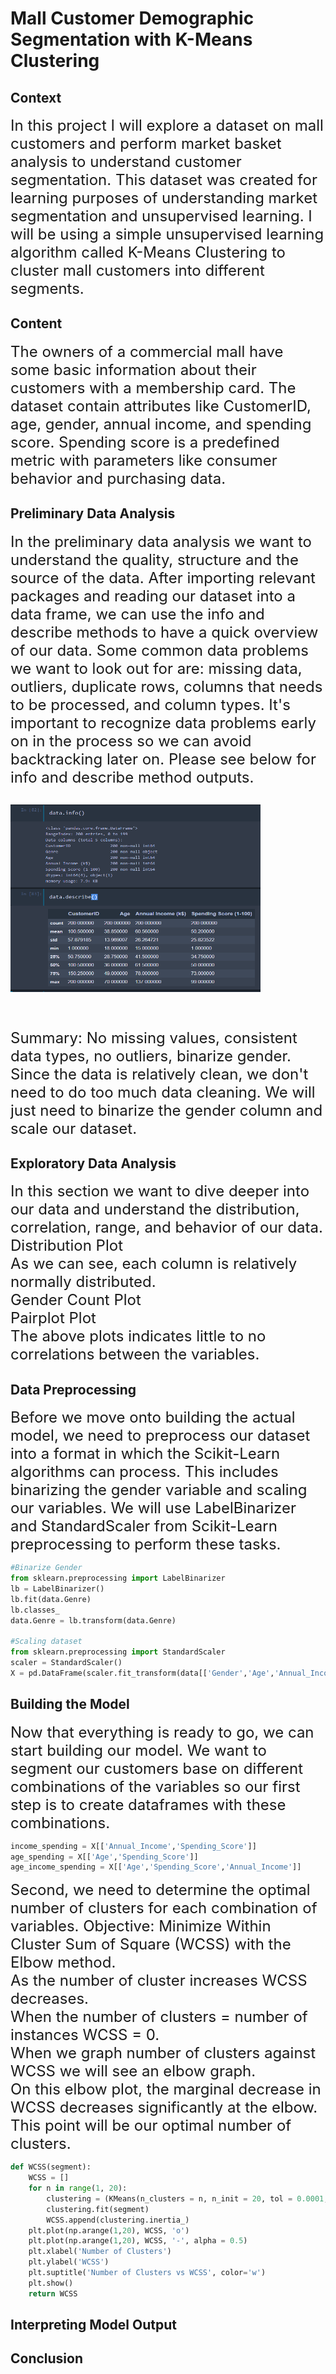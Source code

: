 # Mall Customer Demographic Segmentation with K-Means Clustering
## Context
<font size="+2">In this project I will explore a dataset on mall customers and perform market basket analysis to understand customer segmentation. This dataset was created for learning purposes of understanding market segmentation and unsupervised learning. I will be using a simple unsupervised learning algorithm called K-Means Clustering to cluster mall customers into different segments. </font>

## Content
<font size="+2">The owners of a commercial mall have some basic information about their customers with a membership card. The dataset contain attributes like CustomerID, age, gender, annual income, and spending score. Spending score is a predefined metric with parameters like consumer behavior and purchasing data.
 </font>

## Preliminary Data Analysis
<font size="+2">In the preliminary data analysis we want to understand the quality, structure and the source of the data. After importing relevant packages and reading our dataset into a data frame, we can use the info and describe methods to have a quick overview of our data. Some common data problems we want to look out for are: missing data, outliers, duplicate rows, columns that needs to be processed, and column types. It's important to recognize data problems early on in the process so we can avoid backtracking later on. Please see below for info and describe method outputs.
<br>
<br>
<img src="/Images/data_info.PNG" width="400" height="300">

<br> Summary: No missing values, consistent data types, no outliers, binarize gender.
Since the data is relatively clean, we don't need to do too much data cleaning. We will just need to binarize the gender column and scale our dataset.

</font>

## Exploratory Data Analysis
<font size="+2">
In this section we want to dive deeper into our data and understand the distribution, correlation, range, and behavior of our data. <br>
Distribution Plot <br>
<dist_plot>
As we can see, each column is relatively normally distributed. <br>
Gender Count Plot <br>
<count_plot>
Pairplot Plot <br>
<pair_plot>
The above plots indicates little to no correlations between the variables.
</font>

## Data Preprocessing
<font size="+2">
Before we move onto building the actual model, we need to preprocess our dataset into a format in which the Scikit-Learn algorithms can process. This includes binarizing the gender variable and scaling our variables. 
We will use LabelBinarizer and StandardScaler from Scikit-Learn preprocessing to perform these tasks.
</font>

```python
#Binarize Gender
from sklearn.preprocessing import LabelBinarizer
lb = LabelBinarizer()
lb.fit(data.Genre)
lb.classes_
data.Genre = lb.transform(data.Genre)

#Scaling dataset
from sklearn.preprocessing import StandardScaler
scaler = StandardScaler()
X = pd.DataFrame(scaler.fit_transform(data[['Gender','Age','Annual_Income','Spending_Score']]))
```

## Building the Model
<font size="+2">
Now that everything is ready to go, we can start building our model. 
We want to segment our customers base on different combinations of the variables so our first step is to create dataframes with these combinations. 
</font>

```python
income_spending = X[['Annual_Income','Spending_Score']]
age_spending = X[['Age','Spending_Score']]
age_income_spending = X[['Age','Spending_Score','Annual_Income']]
```

<font size="+2">
Second, we need to determine the optimal number of clusters for each combination of variables. 
Objective: Minimize Within Cluster Sum of Square (WCSS) with the Elbow method. <br>
As the number of cluster increases WCSS decreases.<br> 
When the number of clusters = number of instances WCSS = 0. <br>
When we graph number of clusters against WCSS we will see an elbow graph.<br>
On this elbow plot, the marginal decrease in WCSS decreases significantly at the elbow.<br>
This point will be our optimal number of clusters. 
</font>

```python
def WCSS(segment):
    WCSS = []
    for n in range(1, 20):
        clustering = (KMeans(n_clusters = n, n_init = 20, tol = 0.0001, random_state = 21, algorithm = 'auto'))
        clustering.fit(segment)
        WCSS.append(clustering.inertia_)
    plt.plot(np.arange(1,20), WCSS, 'o')
    plt.plot(np.arange(1,20), WCSS, '-', alpha = 0.5)
    plt.xlabel('Number of Clusters')
    plt.ylabel('WCSS')
    plt.suptitle('Number of Clusters vs WCSS', color='w')
    plt.show()
    return WCSS
```





## Interpreting Model Output
## Conclusion
